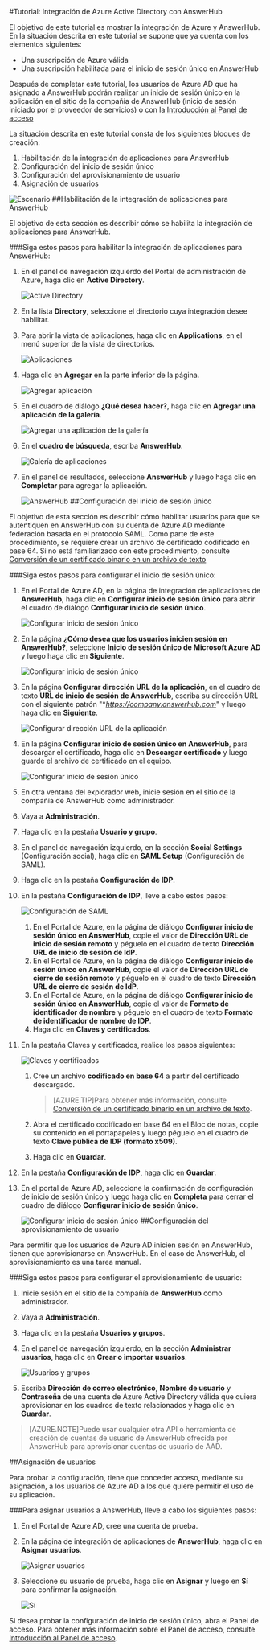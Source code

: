 <properties 
    pageTitle="Tutorial: Integración de Azure Active Directory con AnswerHub | Microsoft Azure" 
    description="Aprenda a usar AnswerHub con Azure Active Directory para habilitar el inicio de sesión único, el aprovisionamiento automatizado, etc." 
    services="active-directory" 
    authors="jeevansd"  
    documentationCenter="na" 
    manager="stevenpo"/>
<tags 
    ms.service="active-directory" 
    ms.devlang="na" 
    ms.topic="article" 
    ms.tgt_pltfrm="na" 
    ms.workload="identity" 
    ms.date="01/14/2016" 
    ms.author="jeedes" />

#Tutorial: Integración de Azure Active Directory con AnswerHub

El objetivo de este tutorial es mostrar la integración de Azure y AnswerHub. En la situación descrita en este tutorial se supone que ya cuenta con los elementos siguientes:

-   Una suscripción de Azure válida
-   Una suscripción habilitada para el inicio de sesión único en AnswerHub

Después de completar este tutorial, los usuarios de Azure AD que ha asignado a AnswerHub podrán realizar un inicio de sesión único en la aplicación en el sitio de la compañía de AnswerHub (inicio de sesión iniciado por el proveedor de servicios) o con la [Introducción al Panel de acceso](active-directory-saas-access-panel-introduction.md)

La situación descrita en este tutorial consta de los siguientes bloques de creación:

1.  Habilitación de la integración de aplicaciones para AnswerHub
2.  Configuración del inicio de sesión único
3.  Configuración del aprovisionamiento de usuario
4.  Asignación de usuarios

![Escenario](./media/active-directory-saas-answerhub-tutorial/IC785165.png "Escenario")
##Habilitación de la integración de aplicaciones para AnswerHub

El objetivo de esta sección es describir cómo se habilita la integración de aplicaciones para AnswerHub.

###Siga estos pasos para habilitar la integración de aplicaciones para AnswerHub:

1.  En el panel de navegación izquierdo del Portal de administración de Azure, haga clic en **Active Directory**.

    ![Active Directory](./media/active-directory-saas-answerhub-tutorial/IC700993.png "Active Directory")

2.  En la lista **Directory**, seleccione el directorio cuya integración desee habilitar.

3.  Para abrir la vista de aplicaciones, haga clic en **Applications**, en el menú superior de la vista de directorios.

    ![Aplicaciones](./media/active-directory-saas-answerhub-tutorial/IC700994.png "Aplicaciones")

4.  Haga clic en **Agregar** en la parte inferior de la página.

    ![Agregar aplicación](./media/active-directory-saas-answerhub-tutorial/IC749321.png "Agregar aplicación")

5.  En el cuadro de diálogo **¿Qué desea hacer?**, haga clic en **Agregar una aplicación de la galería**.

    ![Agregar una aplicación de la galería](./media/active-directory-saas-answerhub-tutorial/IC749322.png "Agregar una aplicación de la galería")

6.  En el **cuadro de búsqueda**, escriba **AnswerHub**.

    ![Galería de aplicaciones](./media/active-directory-saas-answerhub-tutorial/IC785166.png "Galería de aplicaciones")

7.  En el panel de resultados, seleccione **AnswerHub** y luego haga clic en **Completar** para agregar la aplicación.

    ![AnswerHub](./media/active-directory-saas-answerhub-tutorial/IC785167.png "AnswerHub")
##Configuración del inicio de sesión único

El objetivo de esta sección es describir cómo habilitar usuarios para que se autentiquen en AnswerHub con su cuenta de Azure AD mediante federación basada en el protocolo SAML. Como parte de este procedimiento, se requiere crear un archivo de certificado codificado en base 64. Si no está familiarizado con este procedimiento, consulte [Conversión de un certificado binario en un archivo de texto](http://youtu.be/PlgrzUZ-Y1o)

###Siga estos pasos para configurar el inicio de sesión único:

1.  En el Portal de Azure AD, en la página de integración de aplicaciones de **AnswerHub**, haga clic en **Configurar inicio de sesión único** para abrir el cuadro de diálogo **Configurar inicio de sesión único**.

    ![Configurar inicio de sesión único](./media/active-directory-saas-answerhub-tutorial/IC785168.png "Configurar inicio de sesión único")

2.  En la página **¿Cómo desea que los usuarios inicien sesión en AnswerHub?**, seleccione **Inicio de sesión único de Microsoft Azure AD** y luego haga clic en **Siguiente**.

    ![Configurar inicio de sesión único](./media/active-directory-saas-answerhub-tutorial/IC785169.png "Configurar inicio de sesión único")

3.  En la página **Configurar dirección URL de la aplicación**, en el cuadro de texto **URL de inicio de sesión de AnswerHub**, escriba su dirección URL con el siguiente patrón "**https://company.answerhub.com*" y luego haga clic en **Siguiente**.

    ![Configurar dirección URL de la aplicación](./media/active-directory-saas-answerhub-tutorial/IC785170.png "Configurar dirección URL de la aplicación")

4.  En la página **Configurar inicio de sesión único en AnswerHub**, para descargar el certificado, haga clic en **Descargar certificado** y luego guarde el archivo de certificado en el equipo.

    ![Configurar inicio de sesión único](./media/active-directory-saas-answerhub-tutorial/IC785171.png "Configurar inicio de sesión único")

5.  En otra ventana del explorador web, inicie sesión en el sitio de la compañía de AnswerHub como administrador.

6.  Vaya a **Administración**.

7.  Haga clic en la pestaña **Usuario y grupo**.

8.  En el panel de navegación izquierdo, en la sección **Social Settings** (Configuración social), haga clic en **SAML Setup** (Configuración de SAML).

9.  Haga clic en la pestaña **Configuración de IDP**.

10. En la pestaña **Configuración de IDP**, lleve a cabo estos pasos:

    ![Configuración de SAML](./media/active-directory-saas-answerhub-tutorial/IC785172.png "Configuración de SAML")

    1.  En el Portal de Azure, en la página de diálogo **Configurar inicio de sesión único en AnswerHub**, copie el valor de **Dirección URL de inicio de sesión remoto** y péguelo en el cuadro de texto **Dirección URL de inicio de sesión de IdP**.
    2.  En el Portal de Azure, en la página de diálogo **Configurar inicio de sesión único en AnswerHub**, copie el valor de **Dirección URL de cierre de sesión remoto** y péguelo en el cuadro de texto **Dirección URL de cierre de sesión de IdP**.
    3.  En el Portal de Azure, en la página de diálogo **Configurar inicio de sesión único en AnswerHub**, copie el valor de **Formato de identificador de nombre** y péguelo en el cuadro de texto **Formato de identificador de nombre de IDP**.
    4.  Haga clic en **Claves y certificados**.

11. En la pestaña Claves y certificados, realice los pasos siguientes:

    ![Claves y certificados](./media/active-directory-saas-answerhub-tutorial/IC785173.png "Claves y certificados")

    1.  Cree un archivo **codificado en base 64** a partir del certificado descargado.  

		>[AZURE.TIP]Para obtener más información, consulte [Conversión de un certificado binario en un archivo de texto](http://youtu.be/PlgrzUZ-Y1o).

    2.  Abra el certificado codificado en base 64 en el Bloc de notas, copie su contenido en el portapapeles y luego péguelo en el cuadro de texto **Clave pública de IDP (formato x509)**.
    3.  Haga clic en **Guardar**.

12. En la pestaña **Configuración de IDP**, haga clic en **Guardar**.

13. En el portal de Azure AD, seleccione la confirmación de configuración de inicio de sesión único y luego haga clic en **Completa** para cerrar el cuadro de diálogo **Configurar inicio de sesión único**.

    ![Configurar inicio de sesión único](./media/active-directory-saas-answerhub-tutorial/IC785174.png "Configurar inicio de sesión único")
##Configuración del aprovisionamiento de usuario

Para permitir que los usuarios de Azure AD inicien sesión en AnswerHub, tienen que aprovisionarse en AnswerHub. En el caso de AnswerHub, el aprovisionamiento es una tarea manual.

###Siga estos pasos para configurar el aprovisionamiento de usuario:

1.  Inicie sesión en el sitio de la compañía de **AnswerHub** como administrador.

2.  Vaya a **Administración**.

3.  Haga clic en la pestaña **Usuarios y grupos**.

4.  En el panel de navegación izquierdo, en la sección **Administrar usuarios**, haga clic en **Crear o importar usuarios**.

    ![Usuarios y grupos](./media/active-directory-saas-answerhub-tutorial/IC785175.png "Usuarios y grupos")

5.  Escriba **Dirección de correo electrónico**, **Nombre de usuario** y **Contraseña** de una cuenta de Azure Active Directory válida que quiera aprovisionar en los cuadros de texto relacionados y haga clic en **Guardar**.

>[AZURE.NOTE]Puede usar cualquier otra API o herramienta de creación de cuentas de usuario de AnswerHub ofrecida por AnswerHub para aprovisionar cuentas de usuario de AAD.

##Asignación de usuarios

Para probar la configuración, tiene que conceder acceso, mediante su asignación, a los usuarios de Azure AD a los que quiere permitir el uso de su aplicación.

###Para asignar usuarios a AnswerHub, lleve a cabo los siguientes pasos:

1.  En el Portal de Azure AD, cree una cuenta de prueba.

2.  En la página de integración de aplicaciones de **AnswerHub**, haga clic en **Asignar usuarios**.

    ![Asignar usuarios](./media/active-directory-saas-answerhub-tutorial/IC785176.png "Asignar usuarios")

3.  Seleccione su usuario de prueba, haga clic en **Asignar** y luego en **Sí** para confirmar la asignación.

    ![Sí](./media/active-directory-saas-answerhub-tutorial/IC767830.png "Sí")

Si desea probar la configuración de inicio de sesión único, abra el Panel de acceso. Para obtener más información sobre el Panel de acceso, consulte [Introducción al Panel de acceso](active-directory-saas-access-panel-introduction.md).

<!---HONumber=AcomDC_0121_2016-->
